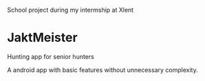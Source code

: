 School project during my intermship at Xlent

# JaktMeister
Hunting app for senior hunters

A android app with basic features without unnecessary complexity.

